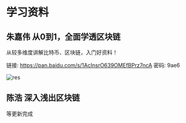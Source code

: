 # 学习资料

## 朱嘉伟 从0到1，全面学透区块链

从较多维度讲解比特币、区块链，入门好资料！

链接: https://pan.baidu.com/s/1AcInsrO639OMEfBPrz7ncA 密码: 9ae6

![res](https://github.com/maodoutech/my-bitcoin/blob/master/res/res_jw.png)

## 陈浩 深入浅出区块链

等更新完成

